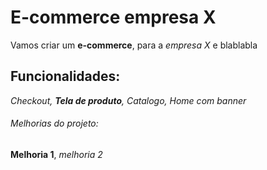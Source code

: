 # E-commerce empresa X

Vamos criar um **e-commerce**, para a *empresa X* e blablabla

## Funcionalidades:

_Checkout, **Tela de produto**, Catalogo, Home com banner_

###### Melhorias do projeto:

__Melhoria 1__, _melhoria 2_